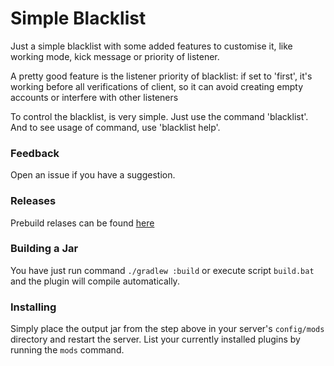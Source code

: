 # Simple Blacklist
Just a simple blacklist with some added features to customise it, like working mode,  kick message or priority of listener.

A pretty good feature is the listener priority of blacklist: if set to 'first', it's working before all verifications of client, 
so it can avoid creating empty accounts or interfere with other listeners

To control the blacklist, is very simple. Just use the command 'blacklist'. <br>
And to see usage of command, use 'blacklist help'.

### Feedback
Open an issue if you have a suggestion.

### Releases
Prebuild relases can be found [here](https://github.com/Xpdustry/Simple-Blacklist/releases)

### Building a Jar 
You have just run command ``./gradlew :build`` or execute script ``build.bat`` and the plugin will compile automatically.

### Installing
Simply place the output jar from the step above in your server's `config/mods` directory and restart the server.
List your currently installed plugins by running the `mods` command.
